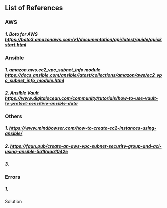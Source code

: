 ## List of References

### AWS
##### 1. Boto for AWS https://boto3.amazonaws.com/v1/documentation/api/latest/guide/quickstart.html


### Ansible
##### 1. amazon.aws.ec2_vpc_subnet_info module https://docs.ansible.com/ansible/latest/collections/amazon/aws/ec2_vpc_subnet_info_module.html
##### 2. Ansible Vault https://www.digitalocean.com/community/tutorials/how-to-use-vault-to-protect-sensitive-ansible-data

### Others
##### 1. https://www.mindbowser.com/how-to-create-ec2-instances-using-ansible/
##### 2. https://faun.pub/create-an-aws-vpc-subnet-security-group-and-acl-using-ansible-5a16aaa1042e
##### 3. 

### Errors
##### 1. 
Solution


```

```

